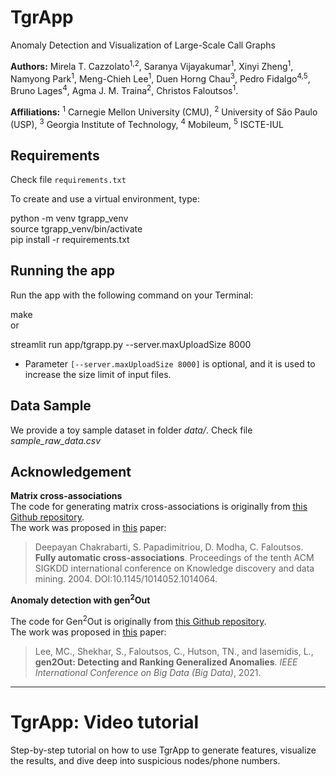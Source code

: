 # TgrApp  
Anomaly Detection and Visualization of Large-Scale Call Graphs  
  
  
**Authors:** Mirela T. Cazzolato<sup>1,2</sup>, Saranya Vijayakumar<sup>1</sup>, Xinyi Zheng<sup>1</sup>, Namyong Park<sup>1</sup>, Meng-Chieh Lee<sup>1</sup>, Duen Horng Chau<sup>3</sup>, Pedro Fidalgo<sup>4,5</sup>, Bruno Lages<sup>4</sup>, Agma J. M. Traina<sup>2</sup>, Christos Faloutsos<sup>1</sup>.  
  
**Affiliations:** <sup>1</sup> Carnegie Mellon University (CMU), <sup>2</sup> University of São Paulo (USP), <sup>3</sup> Georgia Institute of Technology, <sup>4</sup> Mobileum, <sup>5</sup> ISCTE-IUL  
  
  
## Requirements  
  
Check file `requirements.txt`  
  
To create and use a virtual environment, type:  
  
python -m venv tgrapp_venv  
source tgrapp_venv/bin/activate  
pip install -r requirements.txt  
  
  
## Running the app  
  
Run the app with the following command on your Terminal:  
  
make  
or  
  
streamlit run app/tgrapp.py --server.maxUploadSize 8000  
  
- Parameter `[--server.maxUploadSize 8000]` is optional, and it is used to increase the size limit of input files.  
  
  
## Data Sample  
  
We provide a toy sample dataset in folder *data/*. Check file *sample_raw_data.csv*  
  
## Acknowledgement  
  
**Matrix cross-associations**  
The code for generating matrix cross-associations is originally from [this Github repository]([https://github.com/clifflyon/fully-automatic-cross-associations](https://github.com/clifflyon/fully-automatic-cross-associations)).  
The work was proposed in [this]([https://www.cs.cmu.edu/~christos/PUBLICATIONS/kdd04-cross-assoc.pdf](https://www.cs.cmu.edu/~christos/PUBLICATIONS/kdd04-cross-assoc.pdf)) paper:  
  
> Deepayan Chakrabarti, S. Papadimitriou, D. Modha, C. Faloutsos.  
> **Fully automatic cross-associations**. Proceedings of the tenth ACM SIGKDD international conference on Knowledge discovery and data  
> mining. 2004. DOI:10.1145/1014052.1014064.  
  
**Anomaly detection with gen<sup>2</sup>Out**  
  
The code for Gen<sup>2</sup>Out is originally from [this Github repository]([https://github.com/mengchillee/gen2Out](https://github.com/mengchillee/gen2Out)).  
The work was proposed in [this]([https://arxiv.org/pdf/2109.02704.pdf](https://arxiv.org/pdf/2109.02704.pdf)) paper:  
  
> Lee, MC., Shekhar, S., Faloutsos, C., Hutson, TN., and Iasemidis, L., **gen2Out: Detecting and Ranking Generalized Anomalies**. _IEEE International Conference on Big Data (Big Data)_, 2021.  
  
----------------------  
  
# TgrApp: Video tutorial  
  
Step-by-step tutorial on how to use TgrApp to generate features, visualize the results, and dive deep into suspicious nodes/phone numbers.
